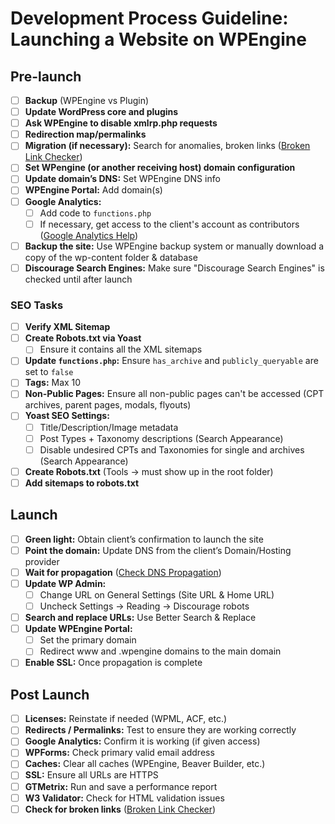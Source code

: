 
# Development Process Guideline: Launching a Website on WPEngine

## Pre-launch
- [ ] **Backup** (WPEngine vs Plugin)
- [ ] **Update WordPress core and plugins**
- [ ] **Ask WPEngine to disable xmlrp.php requests**
- [ ] **Redirection map/permalinks**
- [ ] **Migration (if necessary):** Search for anomalies, broken links ([Broken Link Checker](https://www.brokenlinkcheck.com/broken-links.php))
- [ ] **Set WPengine (or another receiving host) domain configuration**
- [ ] **Update domain’s DNS:** Set WPEngine DNS info
- [ ] **WPEngine Portal:** Add domain(s)
- [ ] **Google Analytics:** 
  - [ ] Add code to `functions.php`
  - [ ] If necessary, get access to the client's account as contributors ([Google Analytics Help](https://support.google.com/analytics/answer/1009702?hl=en))
- [ ] **Backup the site:** Use WPEngine backup system or manually download a copy of the wp-content folder & database
- [ ] **Discourage Search Engines:** Make sure "Discourage Search Engines" is checked until after launch

### SEO Tasks
- [ ] **Verify XML Sitemap**
- [ ] **Create Robots.txt via Yoast**
  - [ ] Ensure it contains all the XML sitemaps
- [ ] **Update `functions.php`:** Ensure `has_archive` and `publicly_queryable` are set to `false`
- [ ] **Tags:** Max 10
- [ ] **Non-Public Pages:** Ensure all non-public pages can't be accessed (CPT archives, parent pages, modals, flyouts)
- [ ] **Yoast SEO Settings:**
  - [ ] Title/Description/Image metadata
  - [ ] Post Types + Taxonomy descriptions (Search Appearance)
  - [ ] Disable undesired CPTs and Taxonomies for single and archives (Search Appearance)
- [ ] **Create Robots.txt** (Tools → must show up in the root folder)
- [ ] **Add sitemaps to robots.txt**

## Launch
- [ ] **Green light:** Obtain client’s confirmation to launch the site
- [ ] **Point the domain:** Update DNS from the client’s Domain/Hosting provider
- [ ] **Wait for propagation** ([Check DNS Propagation](https://www.whatsmydns.net/))
- [ ] **Update WP Admin:**
  - [ ] Change URL on General Settings (Site URL & Home URL)
  - [ ] Uncheck Settings → Reading → Discourage robots
- [ ] **Search and replace URLs:** Use Better Search & Replace
- [ ] **Update WPEngine Portal:**
  - [ ] Set the primary domain
  - [ ] Redirect www and .wpengine domains to the main domain
- [ ] **Enable SSL:** Once propagation is complete

## Post Launch
- [ ] **Licenses:** Reinstate if needed (WPML, ACF, etc.)
- [ ] **Redirects / Permalinks:** Test to ensure they are working correctly
- [ ] **Google Analytics:** Confirm it is working (if given access)
- [ ] **WPForms:** Check primary valid email address
- [ ] **Caches:** Clear all caches (WPEngine, Beaver Builder, etc.)
- [ ] **SSL:** Ensure all URLs are HTTPS
- [ ] **GTMetrix:** Run and save a performance report
- [ ] **W3 Validator:** Check for HTML validation issues
- [ ] **Check for broken links** ([Broken Link Checker](https://www.brokenlinkcheck.com/broken-links.php))
